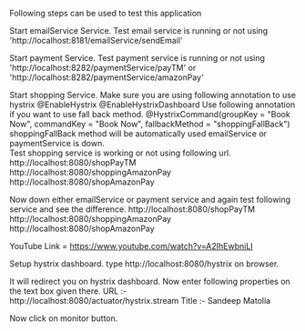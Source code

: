 Following steps can be used to test this application

Start emailService Service.
Test email service is running or not using 'http://localhost:8181/emailService/sendEmail'

Start payment Service.
Test payment service is running or not using 'http://localhost:8282/paymentService/payTM' or 'http://localhost:8282/paymentService/amazonPay'


Start shopping Service.
Make sure you are using following annotation to use hystrix
	@EnableHystrix
	@EnableHystrixDashboard
Use following annotation if you want to use fall back method.
	@HystrixCommand(groupKey = "Book Now", commandKey = "Book Now", fallbackMethod = "shoppingFallBack")
	shoppingFallBack method will be automatically used emailService or paymentService is down.	
Test shopping service is working or not using following url.
	http://localhost:8080/shopPayTM
	http://localhost:8080/shoppingAmazonPay
	http://localhost:8080/shopAmazonPay
	
Now down either emailService or payment service	and again test following service and see the difference.
	http://localhost:8080/shopPayTM
	http://localhost:8080/shoppingAmazonPay
	http://localhost:8080/shopAmazonPay
	
	
	
	
	
	
	
	
	
	
	
	
	
	
	
	
	
	
YouTube Link  = https://www.youtube.com/watch?v=A2IhEwbniLI	
		

		
Setup hystrix dashboard.
type http://localhost:8080/hystrix on browser.

It will redirect you on hystrix dashboard. Now enter following properties on the text box given there.
URL :-    http://localhost:8080/actuator/hystrix.stream
Title :-  Sandeep Matolia

Now click on monitor button.


